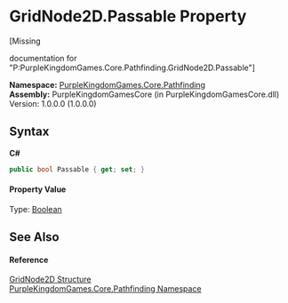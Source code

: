 # GridNode2D.Passable Property 
 

\[Missing <summary> documentation for "P:PurpleKingdomGames.Core.Pathfinding.GridNode2D.Passable"\]

**Namespace:**&nbsp;<a href="N_PurpleKingdomGames_Core_Pathfinding">PurpleKingdomGames.Core.Pathfinding</a><br />**Assembly:**&nbsp;PurpleKingdomGamesCore (in PurpleKingdomGamesCore.dll) Version: 1.0.0.0 (1.0.0.0)

## Syntax

**C#**<br />
``` C#
public bool Passable { get; set; }
```


#### Property Value
Type: <a href="http://msdn2.microsoft.com/en-us/library/a28wyd50" target="_blank">Boolean</a>

## See Also


#### Reference
<a href="T_PurpleKingdomGames_Core_Pathfinding_GridNode2D">GridNode2D Structure</a><br /><a href="N_PurpleKingdomGames_Core_Pathfinding">PurpleKingdomGames.Core.Pathfinding Namespace</a><br />
